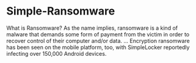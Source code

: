 # Simple-Ransomware
What is Ransomware? As the name implies, ransomware is a kind of malware that demands some form of payment from the victim in order to recover control of their computer and/or data. ... Encryption ransomware has been seen on the mobile platform, too, with SimpleLocker reportedly infecting over 150,000 Android devices.
